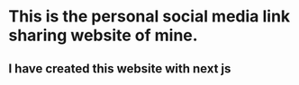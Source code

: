 # This is the personal social media link sharing website of mine.
## I have created this website with next js

